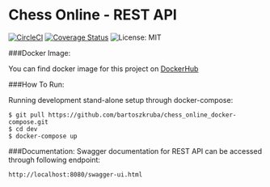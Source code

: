 # Chess Online - REST API
[![CircleCI](https://circleci.com/gh/bartoszkruba/chess_online-rest_api/tree/master.svg?style=svg)](https://circleci.com/gh/bartoszkruba/chess_online-rest_api/tree/master) 
[![Coverage Status](https://coveralls.io/repos/github/bartoszkruba/chess_online-backend_api/badge.svg?branch=master)](https://coveralls.io/github/bartoszkruba/chess_online-backend_api?branch=master)
![License: MIT](https://img.shields.io/badge/License-MIT-yellow.svg)

###Docker Image:

You can find docker image for this project on [DockerHub](https://cloud.docker.com/u/nawajo/repository/docker/nawajo/chess_rest_api)  
  
###How To Run:
  
Running development stand-alone setup through docker-compose:  
```
$ git pull https://github.com/bartoszkruba/chess_online_docker-compose.git  
$ cd dev  
$ docker-compose up
```

###Documentation:
Swagger documentation for REST API can be accessed through following endpoint:

```
http://localhost:8080/swagger-ui.html
```